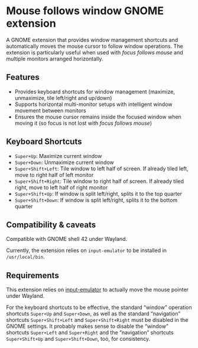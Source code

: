 # Mouse follows window GNOME extension
A GNOME extension that provides window management shortcuts and automatically
moves the mouse cursor to follow window operations. The extension is
particularly useful when used with _focus follows mouse_ and multiple monitors
arranged horizontally.

## Features
- Provides keyboard shortcuts for window management (maximize, unmaximize, tile left/right and up/down)
- Supports horizontal multi-monitor setups with intelligent window movement between monitors
- Ensures the mouse cursor remains inside the focused window when moving it (so focus is not lost with _focus follows mouse_)

## Keyboard Shortcuts
- `Super+Up`: Maximize current window
- `Super+Down`: Unmaximize current window
- `Super+Shift+Left`: Tile window to left half of screen. If already tiled left, move to right half of left monitor
- `Super+Shift+Right`: Tile window to right half of screen. If already tiled right, move to left half of right monitor
- `Super+Shift+Up`: If window is split left/right, splits it to the top quarter
- `Super+Shift+Down`: If window is split left/right, splits it to the bottom quarter

## Compatibility & caveats
Compatible with GNOME shell 42 under Wayland.

Currently, the extension relies on `input-emulator` to be installed in
`/usr/local/bin`.

## Requirements
This extension relies on [input-emulator](https://github.com/tio/input-emulator)
to actually move the mouse pointer under Wayland.

For the keyboard shortcuts to be effective, the standard “window” operation
shortcuts `Super+Up` and `Super+Down`, as well as the standard “navigation”
shortcuts `Super+Shift+Left` and `Super+Shift+Right` must be disabled in the
GNOME settings.
It probably makes sense to disable the “window” shortcuts `Super+Left` and
`Super+Right` and the “navigation” shortcuts `Super+Shift+Up` and
`Super+Shift+Down`, too, for consistency.